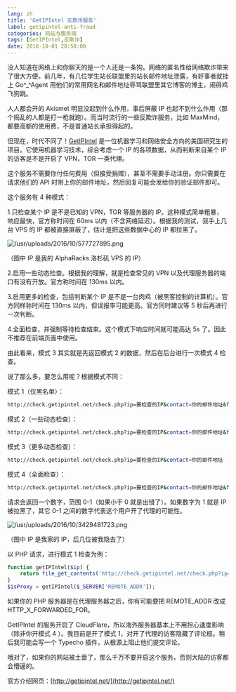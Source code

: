 ```yaml
---
lang: zh
title: 'GetIPIntel 反欺诈服务'
label: getipintel-anti-fraud
categories: 网站与服务端
tags: [GetIPIntel,反欺诈]
date: 2016-10-01 20:50:00
---
```

没人知道在网络上和你聊天的是一个人还是一条狗。网络的匿名性给网络欺诈带来了很大方便。前几年，有几位学生站长联盟里的站长邮件地址泄露，有好事者就挂上 Go^_^Agent 用他们的常用网名和邮件地址辱骂联盟里其它博客的博主，闹得鸡飞狗跳。

人人都会开的 Akismet 明显没起到什么作用，事后屏蔽 IP 也起不到什么作用（那个捣乱的人都是打一枪就跑）。而当时流行的一些反欺诈服务，比如 MaxMind，都要高额的使用费，不是普通站长承担得起的。

但现在，时代不同了！[GetIPIntel](http://getipintel.net/) 是一位机器学习和网络安全方向的美国研究生的项目。它使用机器学习技术，综合考虑一个 IP 的各项数据，从而判断来自某个 IP 的访客是不是开启了 VPN，TOR 一类代理。

这个服务不需要你付任何费用（但接受捐赠），甚至不需要手动注册。你只需要在请求他们的 API 时带上你的邮件地址，然后回复可能会发给你的验证邮件即可。

这个服务有 4 种模式：

1.只检查某个 IP 是不是已知的 VPN，TOR 等服务器的 IP。这种模式简单粗暴，响应最快，官方称时间在 60ms 以内（不含网络延迟）。根据我的测试，我手上几台 VPS 的 IP 都被直接屏蔽了，估计是把这些数据中心的 IP 都拉黑了。

![/usr/uploads/2016/10/577727895.png](/usr/uploads/2016/10/577727895.png)

（图中 IP 是我的 AlphaRacks 洛杉矶 VPS 的 IP）

2.启用一些动态检查。根据我的理解，就是检查常见的 VPN 以及代理服务器的端口有没有开放。官方称时间在 130ms 以内。

3.启用更多的检查，包括判断某个 IP 是不是一台肉鸡（被黑客控制的计算机）。官方同样称时间在 130ms 以内，但误报率可能更高。官方同时建议等 5 秒后再进行一次判断。

4.全面检查，并强制等待检查结束。这个模式下响应时间就可能高达 5s 了。因此不推荐在前端页面中使用。

由此看来，模式 3 其实就是先返回模式 2 的数据，然后在后台进行一次模式 4 检查。

说了那么多，要怎么用呢？根据模式不同：

模式 1（仅黑名单）：

```bash
http://check.getipintel.net/check.php?ip=要检查的IP&contact=你的邮件地址&flags=m
```

模式 2（一些动态检查）：

```bash
http://check.getipintel.net/check.php?ip=要检查的IP&contact=你的邮件地址&flags=b
```

模式 3（更多动态检查）：

```bash
http://check.getipintel.net/check.php?ip=要检查的IP&contact=你的邮件地址
```

模式 4（全面检查）：

```bash
http://check.getipintel.net/check.php?ip=要检查的IP&contact=你的邮件地址&flags=f
```

请求会返回一个数字，范围 0-1（如果小于 0 就是出错了）。如果数字为 1 就是 IP 被拉黑了，其它 0-1 之间的数字代表这个用户开了代理的可能性。

![/usr/uploads/2016/10/3429481723.png](/usr/uploads/2016/10/3429481723.png)

（图中 IP 是我家的 IP，后几位被我隐去了）

以 PHP 请求，进行模式 1 检查为例：

```php
function getIPIntel($ip) {
    return file_get_contents('http://check.getipintel.net/check.php?ip='. $ip .'&contact=你的邮件地址&flags=m') == 1;
}
$isProxy = getIPIntel($_SERVER['REMOTE_ADDR']);
```

如果你的 PHP 服务器是在代理服务器之后，你有可能要把 REMOTE_ADDR 改成 HTTP_X_FORWARDED_FOR。

GetIPIntel 的服务开启了 CloudFlare，所以海外服务器基本上不用担心速度影响（除非你开模式 4 ）。我目前是开了模式 1，对开了代理的访客隐藏了评论框。稍后我可能会写一个 Typecho 插件，从根源上阻止他们提交评论。

哦对了，如果你的网站被土啬了，那么千万不要开启这个服务，否则大陆的访客都会懵逼的。

官方介绍网页：[http://getipintel.net/](http://getipintel.net/)
